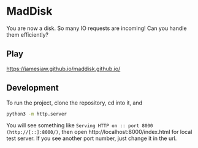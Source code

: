 # MadDisk

You are now a disk. So many IO requests are incoming! Can you handle them efficiently?

## Play
https://jamesjaw.github.io/maddisk.github.io/

## Development
To run the project, clone the repository, cd into it, and
```bash
python3 -m http.server
```
You will see something like `Serving HTTP on :: port 8000 (http://[::]:8000/)`, then open http://localhost:8000/index.html for local test server. If you see another port number, just change it in the url.
